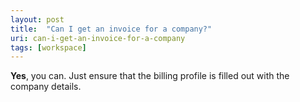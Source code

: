 ```yaml
---
layout: post
title:  "Can I get an invoice for a company?"
uri: can-i-get-an-invoice-for-a-company
tags: [workspace]
---
```


<p>
    <strong>Yes</strong>, you can. Just ensure that the billing profile is filled out with the company details.
</p>